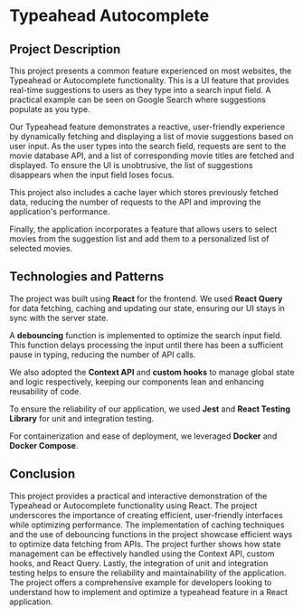 # Typeahead Autocomplete

## Project Description

This project presents a common feature experienced on most websites, the Typeahead or Autocomplete functionality. This is a UI feature that provides real-time suggestions to users as they type into a search input field. A practical example can be seen on Google Search where suggestions populate as you type.

Our Typeahead feature demonstrates a reactive, user-friendly experience by dynamically fetching and displaying a list of movie suggestions based on user input. As the user types into the search field, requests are sent to the movie database API, and a list of corresponding movie titles are fetched and displayed. To ensure the UI is unobtrusive, the list of suggestions disappears when the input field loses focus.

This project also includes a cache layer which stores previously fetched data, reducing the number of requests to the API and improving the application's performance.

Finally, the application incorporates a feature that allows users to select movies from the suggestion list and add them to a personalized list of selected movies.

## Technologies and Patterns

The project was built using **React** for the frontend. We used **React Query** for data fetching, caching and updating our state, ensuring our UI stays in sync with the server state.

A **debouncing** function is implemented to optimize the search input field. This function delays processing the input until there has been a sufficient pause in typing, reducing the number of API calls.

We also adopted the **Context API** and **custom hooks** to manage global state and logic respectively, keeping our components lean and enhancing reusability of code.

To ensure the reliability of our application, we used **Jest** and **React Testing Library** for unit and integration testing.

For containerization and ease of deployment, we leveraged **Docker** and **Docker Compose**.

## Conclusion
This project provides a practical and interactive demonstration of the Typeahead or Autocomplete functionality using React. The project underscores the importance of creating efficient, user-friendly interfaces while optimizing performance. The implementation of caching techniques and the use of debouncing functions in the project showcase efficient ways to optimize data fetching from APIs. The project further shows how state management can be effectively handled using the Context API, custom hooks, and React Query. Lastly, the integration of unit and integration testing helps to ensure the reliability and maintainability of the application. The project offers a comprehensive example for developers looking to understand how to implement and optimize a typeahead feature in a React application.
